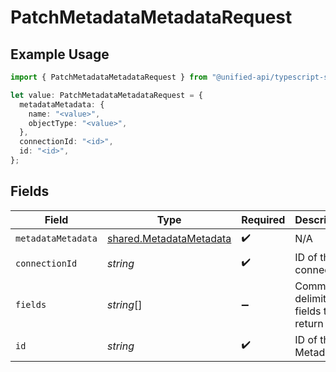 # PatchMetadataMetadataRequest

## Example Usage

```typescript
import { PatchMetadataMetadataRequest } from "@unified-api/typescript-sdk/sdk/models/operations";

let value: PatchMetadataMetadataRequest = {
  metadataMetadata: {
    name: "<value>",
    objectType: "<value>",
  },
  connectionId: "<id>",
  id: "<id>",
};
```

## Fields

| Field                                                                     | Type                                                                      | Required                                                                  | Description                                                               |
| ------------------------------------------------------------------------- | ------------------------------------------------------------------------- | ------------------------------------------------------------------------- | ------------------------------------------------------------------------- |
| `metadataMetadata`                                                        | [shared.MetadataMetadata](../../../sdk/models/shared/metadatametadata.md) | :heavy_check_mark:                                                        | N/A                                                                       |
| `connectionId`                                                            | *string*                                                                  | :heavy_check_mark:                                                        | ID of the connection                                                      |
| `fields`                                                                  | *string*[]                                                                | :heavy_minus_sign:                                                        | Comma-delimited fields to return                                          |
| `id`                                                                      | *string*                                                                  | :heavy_check_mark:                                                        | ID of the Metadata                                                        |